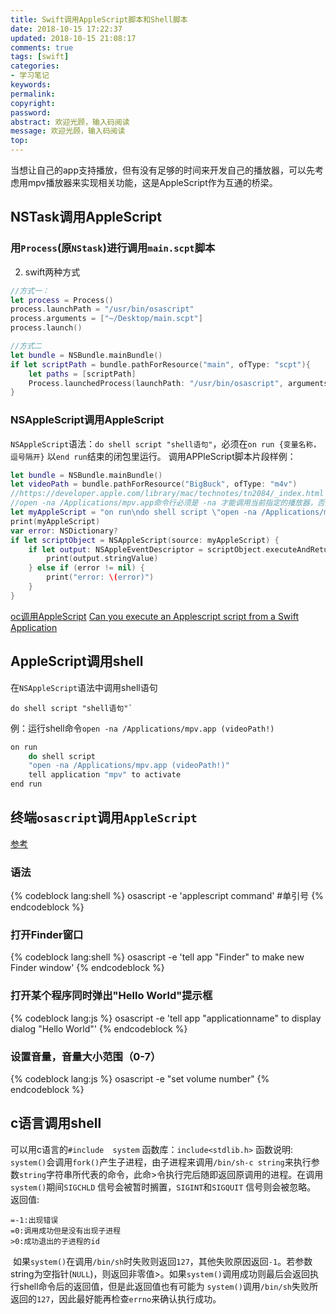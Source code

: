 ```yaml
---
title: Swift调用AppleScript脚本和Shell脚本
date: 2018-10-15 17:22:37
updated: 2018-10-15 21:08:17
comments: true
tags: [swift]
categories:
- 学习笔记
keywords: 
permalink: 
copyright: 
password: 
abstract: 欢迎光顾，输入码阅读
message: 欢迎光顾，输入码阅读
top:   
---
```

当想让自己的app支持播放，但有没有足够的时间来开发自己的播放器，可以先考虑用mpv播放器来实现相关功能，这是AppleScript作为互通的桥梁。
## NSTask调用AppleScript
### 用`Process`(原`NStask`)进行调用`main.scpt`脚本
2. swift两种方式
```swift
//方式一：
let process = Process()
process.launchPath = "/usr/bin/osascript"
process.arguments = ["~/Desktop/main.scpt"]
process.launch()

//方式二
let bundle = NSBundle.mainBundle()
if let scriptPath = bundle.pathForResource("main", ofType: "scpt"){
    let paths = [scriptPath]
    Process.launchedProcess(launchPath: "/usr/bin/osascript", arguments: paths)
}
```
### NSAppleScript调用AppleScript
`NSAppleScript`语法：`do shell script "shell语句"`，必须在`on run {变量名称，逗号隔开}` 以`end run`结束的闭包里运行。
调用APPleScript脚本片段样例：
```swift
let bundle = NSBundle.mainBundle()
let videoPath = bundle.pathForResource("BigBuck", ofType: "m4v")
//https://developer.apple.com/library/mac/technotes/tn2084/_index.html
//open -na /Applications/mpv.app命令行必须是 -na 才能调用当前指定的播放器，否则会调用系统默认播发器
let myAppleScript = "on run\ndo shell script \"open -na /Applications/mpv.app \(videoPath!)\"\ntell application \"mpv\" to activate\n end run"
print(myAppleScript)
var error: NSDictionary?
if let scriptObject = NSAppleScript(source: myAppleScript) {
    if let output: NSAppleEventDescriptor = scriptObject.executeAndReturnError(&error) {
        print(output.stringValue)
    } else if (error != nil) {
        print("error: \(error)")
    }
}
```
[oc调用AppleScript](http://stackoverflow.com/questions/25163433/can-you-execute-an-applescript-script-from-a-swift-application)
[Can you execute an Applescript script from a Swift Application](https://stackoverflow.com/questions/25163433/can-you-execute-an-applescript-script-from-a-swift-application)
                      
## AppleScript调用shell  
在`NSAppleScript`语法中调用shell语句
```
do shell script "shell语句"`
```
例：运行shell命令`open -na /Applications/mpv.app (videoPath!)`
```js
on run
    do shell script 
    "open -na /Applications/mpv.app (videoPath!)"
    tell application "mpv" to activate
end run
```


## 终端`osascript`调用`AppleScript`
[参考](http://www.hackmac.org/tutorials/run-applescript-from-the-command-line/)
### 语法
{% codeblock lang:shell %}
osascript -e 'applescript command' #单引号
{% endcodeblock %}
### 打开Finder窗口
{% codeblock lang:shell %}
osascript -e 'tell app "Finder" to make new Finder window'
{% endcodeblock %}
### 打开某个程序同时弹出"Hello World"提示框
{% codeblock  lang:js %}
osascript -e 'tell app "applicationname" to display dialog "Hello World"'
{% endcodeblock %}
### 设置音量，音量大小范围（0-7）
{% codeblock  lang:js %}
osascript -e "set volume number"
{% endcodeblock %}

## c语言调用shell
可以用c语言的`#include  system`
函数库：`include<stdlib.h>`
函数说明:
`system()`会调用`fork()`产生子进程，由子进程来调用`/bin/sh-c string`来执行参数`string`字符串所代表的命令，此命>令执行完后随即返回原调用的进程。在调用`system()`期间`SIGCHLD` 信号会被暂时搁置，`SIGINT`和`SIGQUIT` 信号则会被忽略。
返回值:
```
=-1:出现错误  
=0:调用成功但是没有出现子进程  
>0:成功退出的子进程的id
```
 如果`system()`在调用`/bin/sh`时失败则返回`127`，其他失败原因返回`-1`。若参数string为空指针(`NULL`)，则返回非零值>。如果`system()`调用成功则最后会返回执行shell命令后的返回值，但是此返回值也有可能为 `system()`调用`/bin/sh`失败所返回的`127`，因此最好能再检查`errno`来确认执行成功。
